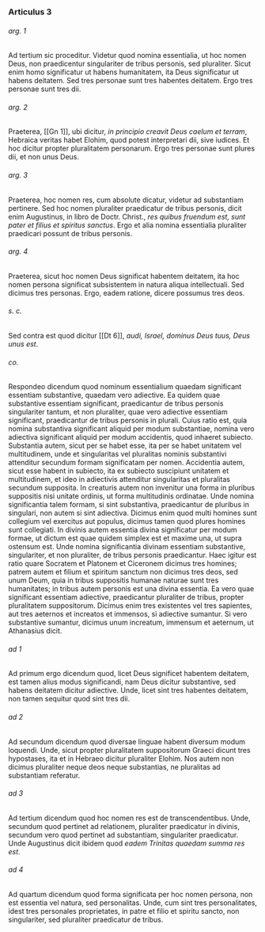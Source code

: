 ### Articulus 3

###### arg. 1
Ad tertium sic proceditur. Videtur quod nomina essentialia, ut hoc nomen Deus, non praedicentur singulariter de tribus personis, sed pluraliter. Sicut enim homo significatur ut habens humanitatem, ita Deus significatur ut habens deitatem. Sed tres personae sunt tres habentes deitatem. Ergo tres personae sunt tres dii.

###### arg. 2
Praeterea, [[Gn 1]], ubi dicitur, *in principio creavit Deus caelum et terram*, Hebraica veritas habet Elohim, quod potest interpretari dii, sive iudices. Et hoc dicitur propter pluralitatem personarum. Ergo tres personae sunt plures dii, et non unus Deus.

###### arg. 3
Praeterea, hoc nomen res, cum absolute dicatur, videtur ad substantiam pertinere. Sed hoc nomen pluraliter praedicatur de tribus personis, dicit enim Augustinus, in libro de Doctr. Christ., *res quibus fruendum est, sunt pater et filius et spiritus sanctus*. Ergo et alia nomina essentialia pluraliter praedicari possunt de tribus personis.

###### arg. 4
Praeterea, sicut hoc nomen Deus significat habentem deitatem, ita hoc nomen persona significat subsistentem in natura aliqua intellectuali. Sed dicimus tres personas. Ergo, eadem ratione, dicere possumus tres deos.

###### s. c.
Sed contra est quod dicitur [[Dt 6]], *audi, Israel, dominus Deus tuus, Deus unus est*.

###### co.
Respondeo dicendum quod nominum essentialium quaedam significant essentiam substantive, quaedam vero adiective. Ea quidem quae substantive essentiam significant, praedicantur de tribus personis singulariter tantum, et non pluraliter, quae vero adiective essentiam significant, praedicantur de tribus personis in plurali. Cuius ratio est, quia nomina substantiva significant aliquid per modum substantiae, nomina vero adiectiva significant aliquid per modum accidentis, quod inhaeret subiecto. Substantia autem, sicut per se habet esse, ita per se habet unitatem vel multitudinem, unde et singularitas vel pluralitas nominis substantivi attenditur secundum formam significatam per nomen. Accidentia autem, sicut esse habent in subiecto, ita ex subiecto suscipiunt unitatem et multitudinem, et ideo in adiectivis attenditur singularitas et pluralitas secundum supposita. In creaturis autem non invenitur una forma in pluribus suppositis nisi unitate ordinis, ut forma multitudinis ordinatae. Unde nomina significantia talem formam, si sint substantiva, praedicantur de pluribus in singulari, non autem si sint adiectiva. Dicimus enim quod multi homines sunt collegium vel exercitus aut populus, dicimus tamen quod plures homines sunt collegiati. In divinis autem essentia divina significatur per modum formae, ut dictum est quae quidem simplex est et maxime una, ut supra ostensum est. Unde nomina significantia divinam essentiam substantive, singulariter, et non pluraliter, de tribus personis praedicantur. Haec igitur est ratio quare Socratem et Platonem et Ciceronem dicimus tres homines; patrem autem et filium et spiritum sanctum non dicimus tres deos, sed unum Deum, quia in tribus suppositis humanae naturae sunt tres humanitates; in tribus autem personis est una divina essentia. Ea vero quae significant essentiam adiective, praedicantur pluraliter de tribus, propter pluralitatem suppositorum. Dicimus enim tres existentes vel tres sapientes, aut tres aeternos et increatos et immensos, si adiective sumantur. Si vero substantive sumantur, dicimus unum increatum, immensum et aeternum, ut Athanasius dicit.

###### ad 1
Ad primum ergo dicendum quod, licet Deus significet habentem deitatem, est tamen alius modus significandi, nam Deus dicitur substantive, sed habens deitatem dicitur adiective. Unde, licet sint tres habentes deitatem, non tamen sequitur quod sint tres dii.

###### ad 2
Ad secundum dicendum quod diversae linguae habent diversum modum loquendi. Unde, sicut propter pluralitatem suppositorum Graeci dicunt tres hypostases, ita et in Hebraeo dicitur pluraliter Elohim. Nos autem non dicimus pluraliter neque deos neque substantias, ne pluralitas ad substantiam referatur.

###### ad 3
Ad tertium dicendum quod hoc nomen res est de transcendentibus. Unde, secundum quod pertinet ad relationem, pluraliter praedicatur in divinis, secundum vero quod pertinet ad substantiam, singulariter praedicatur. Unde Augustinus dicit ibidem quod *eadem Trinitas quaedam summa res est*.

###### ad 4
Ad quartum dicendum quod forma significata per hoc nomen persona, non est essentia vel natura, sed personalitas. Unde, cum sint tres personalitates, idest tres personales proprietates, in patre et filio et spiritu sancto, non singulariter, sed pluraliter praedicatur de tribus.

